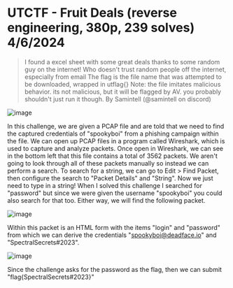 # UTCTF - Fruit Deals (reverse engineering, 380p, 239 solves) 4/6/2024

> I found a excel sheet with some great deals thanks to some random guy on the internet! Who doesn't trust random people off the internet, especially from email
> The flag is the file name that was attempted to be downloaded, wrapped in utflag{} Note: the file imitates malicious behavior. its not malicious, but it will be flagged by AV. you probably shouldn't just run it though.
> By Samintell (@samintell on discord)



![image](https://github.com/heathbar019/Writeups/assets/114100890/807d1035-0dc8-4cb0-b2b4-ac6a9834a897)

In this challenge, we are given a PCAP file and are told that we need to find the captured credentials of "spookyboi" from a phishing campaign within the file. We can open up PCAP files in a program called Wireshark, which is used to capture and analyze packets. Once open in Wireshark, we can see in the bottom left that this file contains a total of 3562 packets. We aren't going to look through all of these packets manually so instead we can perform a search. To search for a string, we can go to Edit > Find Packet, then configure the search to "Packet Details" and "String". Now we just need to type in a string! When I solved this challenge I searched for "password" but since we were given the username "spookyboi" you could also search for that too. Either way, we will find the following packet.

![image](https://github.com/heathbar019/Writeups/assets/114100890/6ba3027c-9cd5-4a19-8658-b22f737eb283)

Within this packet is an HTML form with the items "login" and "password" from which we can derive the credentials "spookyboi@deadface.io" and "SpectralSecrets#2023".

![image](https://github.com/heathbar019/Writeups/assets/114100890/d04b250f-6947-479f-8042-265e4c224e59)

Since the challenge asks for the password as the flag, then we can submit "flag{SpectralSecrets#2023}"
